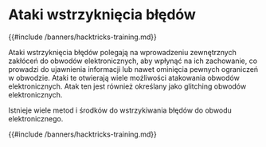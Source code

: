 # Ataki wstrzyknięcia błędów

{{#include /banners/hacktricks-training.md}}

Ataki wstrzyknięcia błędów polegają na wprowadzeniu zewnętrznych zakłóceń do obwodów elektronicznych, aby wpłynąć na ich zachowanie, co prowadzi do ujawnienia informacji lub nawet ominięcia pewnych ograniczeń w obwodzie. Ataki te otwierają wiele możliwości atakowania obwodów elektronicznych. Atak ten jest również określany jako glitching obwodów elektronicznych.

Istnieje wiele metod i środków do wstrzykiwania błędów do obwodu elektronicznego.

{{#include /banners/hacktricks-training.md}}
